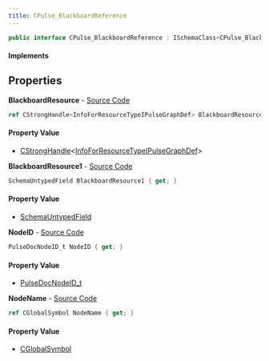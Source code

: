 ```yaml
---
title: CPulse_BlackboardReference
---
```


```csharp
public interface CPulse_BlackboardReference : ISchemaClass<CPulse_BlackboardReference>, ISchemaField, ISchemaClass, INativeHandle
```

#### Implements

## Properties

**BlackboardResource** - [Source Code](https://github.com/swiftly-solution/swiftlys2/blob/main/managed/src/SwiftlyS2.Generated/Schemas/Interfaces/CPulse_BlackboardReference.cs#L16)

```csharp
ref CStrongHandle<InfoForResourceTypeIPulseGraphDef> BlackboardResource { get; }
```

#### Property Value

- [CStrongHandle](/docs/api/shared/natives/cstronghandle-1)<[InfoForResourceTypeIPulseGraphDef](/docs/api/shared/schemadefinitions/infoforresourcetypeipulsegraphdef)>

**BlackboardResource1** - [Source Code](https://github.com/swiftly-solution/swiftlys2/blob/main/managed/src/SwiftlyS2.Generated/Schemas/Interfaces/CPulse_BlackboardReference.cs#L19)

```csharp
SchemaUntypedField BlackboardResource1 { get; }
```

#### Property Value

- [SchemaUntypedField](/docs/api/shared/schemas/schemauntypedfield)

**NodeID** - [Source Code](https://github.com/swiftly-solution/swiftlys2/blob/main/managed/src/SwiftlyS2.Generated/Schemas/Interfaces/CPulse_BlackboardReference.cs#L21)

```csharp
PulseDocNodeID_t NodeID { get; }
```

#### Property Value

- [PulseDocNodeID_t](/docs/api/shared/schemadefinitions/pulsedocnodeid_t)

**NodeName** - [Source Code](https://github.com/swiftly-solution/swiftlys2/blob/main/managed/src/SwiftlyS2.Generated/Schemas/Interfaces/CPulse_BlackboardReference.cs#L23)

```csharp
ref CGlobalSymbol NodeName { get; }
```

#### Property Value

- [CGlobalSymbol](/docs/api/shared/natives/cglobalsymbol)

